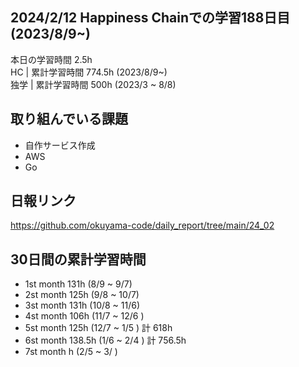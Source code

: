 ## 2024/2/12 Happiness Chainでの学習188日目 (2023/8/9~)
本日の学習時間 2.5h　 <br>
HC | 累計学習時間 774.5h (2023/8/9~) <br>
独学 | 累計学習時間 500h (2023/3 ~ 8/8)

## 取り組んでいる課題
- 自作サービス作成
- AWS
- Go
<!-- - github actions -->


## 日報リンク
https://github.com/okuyama-code/daily_report/tree/main/24_02

## 30日間の累計学習時間
- 1st month  131h (8/9 ~ 9/7)
- 2st month  125h (9/8 ~ 10/7)
- 3st month  131h (10/8 ~ 11/6)
- 4st month  106h (11/7 ~ 12/6 )
- 5st month  125h (12/7 ~ 1/5 ) 計 618h
- 6st month  138.5h (1/6 ~ 2/4 ) 計 756.5h
- 7st month  h (2/5 ~ 3/ )

